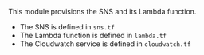 This module provisions the SNS and its Lambda function.
- The SNS is defined in `sns.tf`
- The Lambda function is defined in `lambda.tf`
- The Cloudwatch service is defined in `cloudwatch.tf`